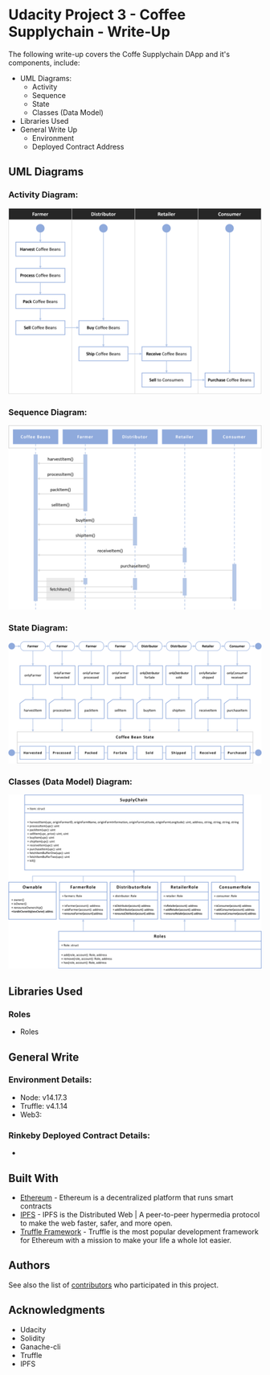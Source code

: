 # Udacity Project 3 - Coffee Supplychain - Write-Up

The following write-up covers the Coffe Supplychain DApp and it's components, include:
* UML Diagrams:
  * Activity
  * Sequence
  * State
  * Classes (Data Model)
* Libraries Used
* General Write Up
  * Environment
  * Deployed Contract Address

## UML Diagrams
### Activity Diagram:

![Activity Diagram](images/Activity_Diagram.png)

### Sequence Diagram:

![Sequence Diagram](images/Sequence_Diagram.png)

### State Diagram:

![State Diagram](images/State_Diagram.png)
### Classes (Data Model) Diagram:

![Data_Model_Diagram](images/Data_Model_Diagram.png)

## Libraries Used
### Roles
* Roles

## General Write
### Environment Details:
* Node: v14.17.3
* Truffle: v4.1.14
* Web3:

### Rinkeby Deployed Contract Details:
* 

## Built With

* [Ethereum](https://www.ethereum.org/) - Ethereum is a decentralized platform that runs smart contracts
* [IPFS](https://ipfs.io/) - IPFS is the Distributed Web | A peer-to-peer hypermedia protocol
to make the web faster, safer, and more open.
* [Truffle Framework](http://truffleframework.com/) - Truffle is the most popular development framework for Ethereum with a mission to make your life a whole lot easier.


## Authors

See also the list of [contributors](https://github.com/your/project/contributors.md) who participated in this project.

## Acknowledgments

* Udacity
* Solidity
* Ganache-cli
* Truffle
* IPFS
